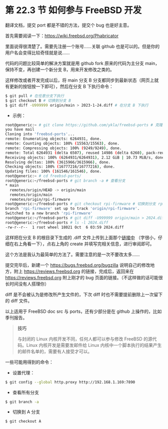 # 第 22.3 节 如何参与 FreeBSD 开发

翻译文档，提交 port 都是不错的方法，提交个 bug 也是好主意。

首先需要阅读一下：<https://wiki.freebsd.org/Phabricator>

里面说得很清楚了。需要先注册一个账号……关联 github 也是可以的。但是你的用户名会变得比较奇怪就是说……

代码的问题比较简单的解决方案就是用 github fork 原来的代码为主分支 main，保持不变，再创建一个新分支 B，用来开发修改之类的。

这样修改或者开发完成以后，将 main 分支 B 分支都同步到最新状态（网页上就有更新的按钮按一下即可），然后在分支 B 下执行命令：

```sh
$ git pull # 在任意分支下执行
$ git checkout B # 切换到分支 B 
$ git diff -U999999 origin/main > 2023-1-24.diff # 在分支 B 下执行
```


- 示例：

```sh
root@generic:~ # git clone https://github.com/ykla/freebsd-ports # 克隆 freebsd-ports 到本地
you have mail
Cloning into 'freebsd-ports'...
remote: Enumerating objects: 6264931, done.
remote: Counting objects: 100% (15563/15563), done.
remote: Compressing objects: 100% (9249/9249), done.
remote: Total 6264931 (delta 6507), reused 14986 (delta 6260), pack-reused 6249368 (from 1)
Receiving objects: 100% (6264931/6264931), 2.12 GiB | 10.73 MiB/s, done.
Resolving deltas: 100% (3615966/3615966), done.
Checking objects: 100% (16777216/16777216), done.
Updating files: 100% (161546/161546), done.
root@generic:~ # cd freebsd-ports/
root@generic:~/freebsd-ports # git branch -a # 查看分支
* main
  remotes/origin/HEAD -> origin/main
  remotes/origin/main
  remotes/origin/rpi-firmware
root@generic:~/freebsd-ports # git checkout rpi-firmware # 切换到分支 rpi-firmware，这是我自己 Github 创建的分支
branch 'rpi-firmware' set up to track 'origin/rpi-firmware'.
Switched to a new branch 'rpi-firmware'
root@generic:~/freebsd-ports # git diff -U999999 origin/main > 2024.diff # 生成 diff
root@generic:~/freebsd-ports # ls -l 2024.diff
-rw-r--r--  1 root wheel 18021 Oct  6 03:59 2024.diff
```

这样把在分支 B 的根目录下生成的 .diff 文件上传到上面那个[链接中](https://reviews.freebsd.org/differential/) （字很小，仔细在右上角看一下），点右上角的 create 并填写完相关信息，进行审阅即可。

这个方法是我认为最简单的方法了。需要注意的是一次不要改太多……

提交完毕后，新建一个 <https://bugs.freebsd.org/bugzilla> 说明自己的修改地方，附上 <https://reviews.freebsd.org> 的链接，完成后，返回来在 <https://reviews.freebsd.org> 附上刚才的 bug 页面的链接。（不这样做的话可能很长时间没有人搭理你）

diff 是不会被认为是修改所产生文件的，下次 diff 时也不需要提前删除上一次留下的 diff 文件。

以上适用于 FreeBSD doc src 与 ports，还有少部分是在 github 上操作的，比如季刊报告。

>**技巧**
>
>与封闭的 Linux 内核开发不同，任何人都可以参与修改 FreeBSD 的源代码。Linux 内核开发是需要发邮件给 Linux 内核中一个脚本执行的结果产生的邮件名单的，需要有人接受才可以。

一些可能用得到的命令：

- 设置代理：

```sh
$ git config --global http.proxy http://192.168.1.169:7890
```

- 查看所有分支

```sh
$ git branch -a
```

- 切换到 A 分支

```sh
$ git checkout A
```
